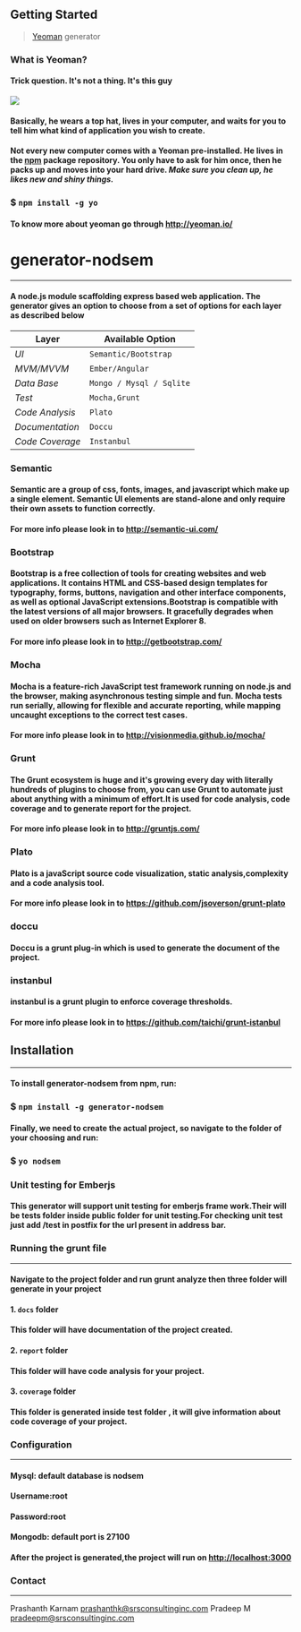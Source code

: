 > 
## Getting Started

> [Yeoman](http://yeoman.io) generator

> 
### What is Yeoman?

> 
#### Trick question. It's not a thing. It's this guy

![](http://i.imgur.com/JHaAlBJ.png)

> 
#### Basically, he wears a top hat, lives in your computer, and waits for you to tell him what kind of application you wish to create.

> 
#### Not every new computer comes with a Yeoman pre-installed. He lives in the [npm](https://npmjs.org) package repository. You only have to ask for him once, then he packs up and moves into your hard drive. *Make sure you clean up, he likes new and shiny things.*

> 
### $ `npm install -g yo`


> 
#### To know more about yeoman go through http://yeoman.io/

> 
# generator-nodsem
* * *
> 
#### A node.js module scaffolding express based web application. The generator gives an option to choose from a set of options for each layer as described below

Layer | Available Option
--- | --- 
*UI* | `Semantic/Bootstrap`
*MVM/MVVM* | `Ember/Angular`
*Data Base* | `Mongo / Mysql / Sqlite`
*Test* | `Mocha,Grunt` 
*Code Analysis* | `Plato`
*Documentation* | `Doccu`
*Code Coverage* | `Instanbul`

> 
### Semantic

> 

#### Semantic are a group of css, fonts, images, and javascript which make up a single element. Semantic UI elements are stand-alone and only require their own assets to function correctly.

> 
#### For more info please look in to http://semantic-ui.com/

> 
### Bootstrap 

> 
#### Bootstrap is a free collection of tools for creating websites and web applications. It contains HTML and CSS-based design templates for typography, forms, buttons, navigation and other interface components, as well as optional JavaScript extensions.Bootstrap is compatible with the latest versions of all major browsers. It gracefully degrades when used on older browsers such as Internet Explorer 8.

> 
#### For more info please look in to http://getbootstrap.com/

> 
### Mocha  

> 
#### Mocha is a feature-rich JavaScript test framework running on node.js and the browser, making asynchronous testing simple and fun. Mocha tests run serially, allowing for flexible and accurate reporting, while mapping uncaught exceptions to the correct test cases.

> 
#### For more info please look in to http://visionmedia.github.io/mocha/

> 
### Grunt

> 
#### The Grunt ecosystem is huge and it's growing every day with literally hundreds of plugins to choose from, you can use Grunt to automate just about anything with a minimum of effort.It is used for code analysis, code coverage and to generate report for the project.

> 
#### For more info please look in to http://gruntjs.com/

> 
### Plato 

> 
#### Plato is a javaScript source code visualization, static analysis,complexity and a code analysis tool.

> 
#### For more info please look in to https://github.com/jsoverson/grunt-plato

> 
### doccu 

> 
#### Doccu is a grunt plug-in which is used to generate the document of the project.

> 
### instanbul

> 
#### instanbul is a grunt plugin to enforce coverage thresholds.

> 
#### For more info please look in to https://github.com/taichi/grunt-istanbul 

> 
## Installation
* * *
> 
#### To install generator-nodsem from npm, run:

> 
### $ `npm install -g generator-nodsem`

> 
#### Finally, we need to create the actual project, so navigate to the folder of your choosing and run:

> 
### $ `yo nodsem`

> 
### Unit testing for Emberjs

> 
#### This generator will support unit testing for emberjs frame work.Their will be tests folder inside public folder for unit testing.For checking unit test just add /test in postfix for the url present in address bar.

> 
### Running the grunt file
* * *
> 
#### Navigate to the project folder and run grunt analyze then three folder will generate in your project

> 
#### 1. `docs` folder

> 
#### This folder will have documentation of the project created.

> 
#### 2. `report` folder

> 
#### This folder will have code analysis for your project.

> 
#### 3. `coverage` folder

> 
#### This folder is generated inside test folder , it will give information about code coverage of your project.

> 
### Configuration 
* * *
> 
#### Mysql: default database is nodsem 
#### Username:root
#### Password:root
 
> 
#### Mongodb: default port is 27100

> 
#### After the project is generated,the project will run on [http://localhost:3000](http://localhost:3000)

> 
### Contact
* * *
Prashanth Karnam <prashanthk@srsconsultinginc.com>
Pradeep M <pradeepm@srsconsultinginc.com>